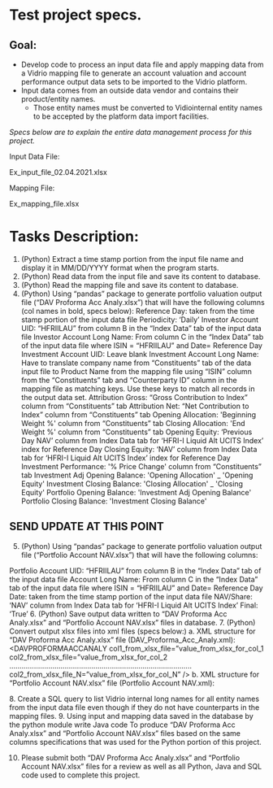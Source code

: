 # Test project specs.

## Goal:

- Develop code to process an input data file and apply mapping data from a Vidrio mapping file to generate an account valuation and account performance output data sets to be imported to the Vidrio platform.
- Input data comes from an outside data vendor and contains their product/entity names.
  - Those entity names must be converted to Vidiointernal entity names to be accepted by the platform data import facilities.

_Specs below are to explain the entire data management process for this project._

Input Data File:

Ex_input_file_02.04.2021.xlsx

Mapping File:

Ex_mapping_file.xlsx

# Tasks Description:

1. (Python) Extract a time stamp portion from the input file name and display it in MM/DD/YYYY format when
   the program starts.
2. (Python) Read data from the input file and save its content to database.
3. (Python) Read the mapping file and save its content to database.
4. (Python) Using “pandas” package to generate portfolio valuation output file
   (“DAV Proforma Acc Analy.xlsx”) that will have the following columns (col names in bold, specs below):
   Reference Day: taken from the time stamp portion of the input data file
   Periodicity: ‘Daily’
   Investor Account UID: “HFRIILAU” from column B in the “Index Data” tab of the input data file
   Investor Account Long Name: From column C in the “Index Data” tab of the input data file where ISIN =
   “HFRIILAU” and Date= Reference Day
   Investment Account UID: Leave blank
   Investment Account Long Name: Have to translate company name from “Constituents” tab of the data
   input file to Product Name from the mapping file using “ISIN” column from the “Constituents” tab and
   “Counterparty ID” column in the mapping file as matching keys. Use these keys to match all records in
   the output data set.
   Attribution Gross: “Gross Contribution to Index” column from “Constituents” tab
   Attribution Net: “Net Contribution to Index” column from “Constituents” tab
   Opening Allocation: 'Beginning Weight %' column from “Constituents” tab
   Closing Allocation: 'End Weight %' column from “Constituents” tab
   Opening Equity: ‘Previous Day NAV’ column from Index Data tab for ‘HFRI-I Liquid Alt UCITS Index’ index
   for Reference Day
   Closing Equity: ‘NAV’ column from Index Data tab for ‘HFRI-I Liquid Alt UCITS Index’ index for Reference
   Day
   Investment Performance: '% Price Change' column from “Constituents” tab
   Investment Adj Opening Balance: 'Opening Allocation' _ 'Opening Equity'
   Investment Closing Balance: 'Closing Allocation' _ 'Closing Equity'
   Portfolio Opening Balance: 'Investment Adj Opening Balance'
   Portfolio Closing Balance: 'Investment Closing Balance'

## SEND UPDATE AT THIS POINT

5. (Python) Using “pandas” package to generate portfolio valuation output file (“Portfolio Account NAV.xlsx”)
   that will have the following columns:

Portfolio Account UID: “HFRIILAU” from column B in the “Index Data” tab of the input data file
Account Long Name: From column C in the “Index Data” tab of the input data file where ISIN = “HFRIILAU”
and Date= Reference Day
Date: taken from the time stamp portion of the input data file
NAV/Share: ‘NAV’ column from Index Data tab for ‘HFRI-I Liquid Alt UCITS Index’
Final: ‘True’ 6. (Python) Save output data written to “DAV Proforma Acc Analy.xlsx” and “Portfolio Account NAV.xlsx” files
in database. 7. (Python) Convert output xlsx files into xml files (specs below:)
a. XML structure for “DAV Proforma Acc Analy.xlsx” file (DAV_Proforma_Acc_Analy.xml):
<DAVPROFORMAACC>
<DAVPROFORMAACCANALY
col1_from_xlsx_file=”value_from_xlsx_for_col_1
col2_from_xlsx_file=”value_from_xlsx_for_col_2
.........................................................................................
col2_from_xlsx_file_N=”value_from_xlsx_for_col_N” />
</DAVPROFORMAACC>
b. XML structure for “Portfolio Account NAV.xlsx” file (Portfolio Account NAV.xml):
<DAVPROFORMAACC>
<PORTFOLIOACCOUNTNAV
account_long_name="HFRI-I Liquid Alt UCITS Index - Account" date="2021-02-
04T00:00:00" nav_x002F_share="1.286961641823181e+003" final="TRUE"/>

</DAVPROFORMAACC>
8. Create a SQL query to list Vidrio internal long names for all entity names from the input data file even
though if they do not have counterparts in the mapping files.
9. Using input and mapping data saved in the database by the python module write Java code
To produce “DAV Proforma Acc Analy.xlsx” and “Portfolio Account NAV.xlsx” files based on the same
columns specifications that was used for the Python portion of this project.

10. Please submit both “DAV Proforma Acc Analy.xlsx” and “Portfolio Account NAV.xlsx” files for a review as
    well as all Python, Java and SQL code used to complete this project.
